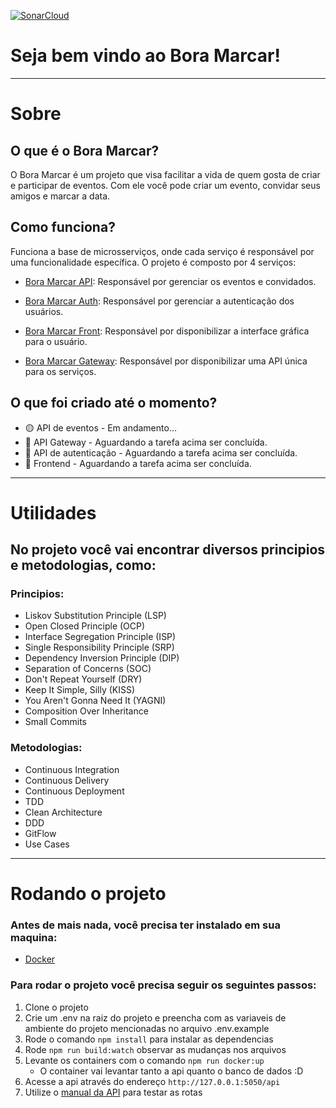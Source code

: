[![SonarCloud](https://sonarcloud.io/images/project_badges/sonarcloud-white.svg)](https://sonarcloud.io/summary/new_code?id=Arthur-Maskalenkas_bora-marcar)

# Seja bem vindo ao Bora Marcar!

---

# Sobre

## O que é o Bora Marcar?

O Bora Marcar é um projeto que visa facilitar a vida de quem gosta de criar e participar de eventos. Com ele você pode criar um evento, convidar seus amigos e marcar a data.

## Como funciona?

Funciona a base de microsserviços, onde cada serviço é responsável por uma funcionalidade específica. O projeto é composto por 4 serviços:

- [Bora Marcar API](xxx): Responsável por gerenciar os eventos e convidados.

- [Bora Marcar Auth](xxx): Responsável por gerenciar a autenticação dos usuários.

- [Bora Marcar Front](xxx): Responsável por disponibilizar a interface gráfica para o usuário.

- [Bora Marcar Gateway](xxx): Responsável por disponibilizar uma API única para os serviços.

## O que foi criado até o momento?

- 🟡 API de eventos - Em andamento...
- 🔴 API Gateway - Aguardando a tarefa acima ser concluída.
- 🔴 API de autenticação - Aguardando a tarefa acima ser concluída.
- 🔴 Frontend - Aguardando a tarefa acima ser concluída.

---

# Utilidades

## No projeto você vai encontrar diversos principios e metodologias, como:

### Principios:
- Liskov Substitution Principle (LSP)
- Open Closed Principle (OCP)
- Interface Segregation Principle (ISP)
- Single Responsibility Principle (SRP)
- Dependency Inversion Principle (DIP)
- Separation of Concerns (SOC)
- Don't Repeat Yourself (DRY)
- Keep It Simple, Silly (KISS)
- You Aren't Gonna Need It (YAGNI)
- Composition Over Inheritance
- Small Commits

### Metodologias:
- Continuous Integration
- Continuous Delivery
- Continuous Deployment
- TDD
- Clean Architecture
- DDD
- GitFlow
- Use Cases

---

# Rodando o projeto

### Antes de mais nada, você precisa ter instalado em sua maquina:

- [Docker](https://www.docker.com/)

### Para rodar o projeto você precisa seguir os seguintes passos:

1. Clone o projeto
2. Crie um .env na raiz do projeto e preencha com as variaveis de ambiente do projeto mencionadas no arquivo .env.example
3. Rode o comando `npm install` para instalar as dependencias
4. Rode `npm run build:watch` observar as mudanças nos arquivos
5. Levante os containers com o comando `npm run docker:up`
    - O container vai levantar tanto a api quanto o banco de dados :D
6. Acesse a api através do endereço `http://127.0.0.1:5050/api`
7. Utilize o [manual da API](xxx) para testar as rotas